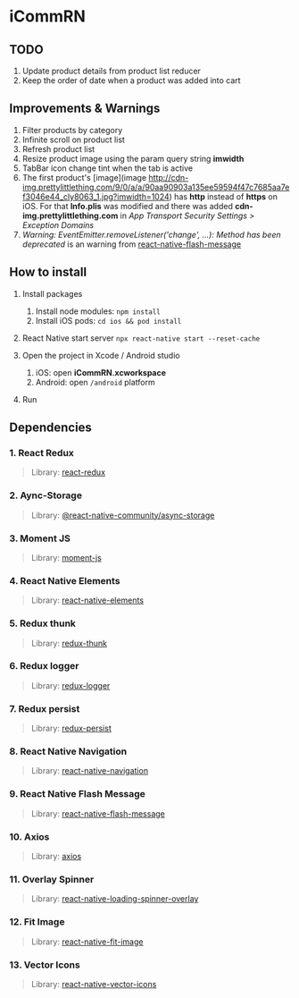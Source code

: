 # iCommRN

## TODO

1. Update product details from product list reducer
2. Keep the order of date when a product was added into cart

## Improvements & Warnings

1. Filter products by category
2. Infinite scroll on product list
3. Refresh product list
4. Resize product image using the param query string **imwidth**
5. TabBar icon change tint when the tab is active
6. The first product's [image](image http://cdn-img.prettylittlething.com/9/0/a/a/90aa90903a135ee59594f47c7685aa7ef3046e44_cly8063_1.jpg?imwidth=1024) has **http** instead of **https** on iOS. For that **Info.plis** was modified and there was added **cdn-img.prettylittlething.com** in _App Transport Security Settings > Exception Domains_
7. _Warning: EventEmitter.removeListener('change', ...): Method has been deprecated_ is an warning from [react-native-flash-message](https://github.com/lucasferreira/react-native-flash-message/issues/176)

## How to install

1. Install packages

   1. Install node modules: `npm install`
   2. Install iOS pods: `cd ios && pod install`

2. React Native start server
   `npx react-native start --reset-cache`

3. Open the project in Xcode / Android studio
   1. iOS: open **iCommRN.xcworkspace**
   2. Android: open `/android` platform
4. Run

## Dependencies

### 1. React Redux

> Library: [react-redux](https://react-redux.js.org)

### 2. Aync-Storage

> Library: [@react-native-community/async-storage](https://react-native-community.github.io/async-storage/docs/usage)

### 3. Moment JS

> Library: [moment-js](https://momentjs.com/)

### 4. React Native Elements

> Library: [react-native-elements](https://reactnativeelements.com/)

### 5. Redux thunk

> Library: [redux-thunk](https://github.com/reduxjs/redux-thunk)

### 6. Redux logger

> Library: [redux-logger](https://github.com/LogRocket/redux-logger)

### 7. Redux persist

> Library: [redux-persist](https://github.com/rt2zz/redux-persist)

### 8. React Native Navigation

> Library: [react-native-navigation](https://reactnavigation.org/docs/getting-started/)

### 9. React Native Flash Message

> Library: [react-native-flash-message](https://github.com/lucasferreira/react-native-flash-message)

### 10. Axios

> Library: [axios](https://www.npmjs.com/package/axios)

### 11. Overlay Spinner

> Library: [react-native-loading-spinner-overlay](https://www.npmjs.com/package/react-native-loading-spinner-overlay)

### 12. Fit Image

> Library: [react-native-fit-image](https://github.com/huiseoul/react-native-fit-image)

### 13. Vector Icons

> Library: [react-native-vector-icons](https://github.com/oblador/react-native-vector-icons)
